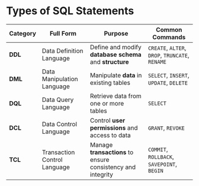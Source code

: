 # Types of SQL Statements

| Category | Full Form                    | Purpose                                                     | Common Commands                                 |
| -------- | ---------------------------- | ----------------------------------------------------------- | ----------------------------------------------- |
| **DDL**  | Data Definition Language     | Define and modify **database schema** and **structure**     | `CREATE`, `ALTER`, `DROP`, `TRUNCATE`, `RENAME` |
| **DML**  | Data Manipulation Language   | Manipulate **data** in existing tables                      | `SELECT`, `INSERT`, `UPDATE`, `DELETE`          |
| **DQL**  | Data Query Language          | Retrieve data from one or more tables                       | `SELECT`                                        |
| **DCL**  | Data Control Language        | Control **user permissions** and access to data             | `GRANT`, `REVOKE`                               |
| **TCL**  | Transaction Control Language | Manage **transactions** to ensure consistency and integrity | `COMMIT`, `ROLLBACK`, `SAVEPOINT`, `BEGIN`      |

&nbsp;

&nbsp;

&nbsp;

&nbsp;

&nbsp;

&nbsp;
